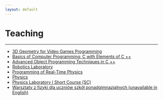 ```yaml
---
layout: default
---
```



<div id="home">
  <h1>Teaching</h1>
  <hr />

<p> 
<ul>
	<li><a href="https://www.usosweb.uj.edu.pl/kontroler.php?_action=katalog2/przedmioty/pokazPrzedmiot&kod=WFAIS.IF-N007">3D Geometry for Video Games Programming</a></li>
	<li><a href="https://www.usosweb.uj.edu.pl/kontroler.php?_action=katalog2/przedmioty/pokazPrzedmiot&kod=WFAIS.IF-S008">Basics of Computer Programming: C with Elements of C ++ </a></li>
	<li><a href="https://www.usosweb.uj.edu.pl/kontroler.php?_action=katalog2/przedmioty/pokazZajecia&zaj_cyk_id=389008&gr_nr=1">Advanced Object Programming Techniques in C ++ </a></li>
	<li><a href="https://www.usosweb.uj.edu.pl/kontroler.php?_action=katalog2/przedmioty/pokazPrzedmiot&kod=WFAIS.IF-Y411.0">Robotics Laboratory</a></li>
	<li><a href="https://www.usosweb.uj.edu.pl/kontroler.php?_action=katalog2/przedmioty/pokazPrzedmiot&kod=WFAIS.IF-N003">Programming of Real-Time Physics</a></li>
	<li><a href="https://www.usosweb.uj.edu.pl/kontroler.php?_action=katalog2/przedmioty/pokazPrzedmiot&kod=WGG.ING-2-IO">Physics</a></li>
	<li><a href="https://www.usosweb.uj.edu.pl/kontroler.php?_action=katalog2%2Fprzedmioty%2FpokazPrzedmiot&prz_kod=WFAIS.IF-D006.1&lang=en">Physics Laboratory I Short Course (SC)</a></li>
	<li><a href="https://fais.uj.edu.pl/dla-szkol/warsztaty-z-fizyki/szkoly-ponadgimnazjalne">Warsztaty z fizyki dla uczniów szkół ponadgimnazjalnych (unavailable in English)</a></li>
</ul>
</p>

</div><!-- end #home -->


